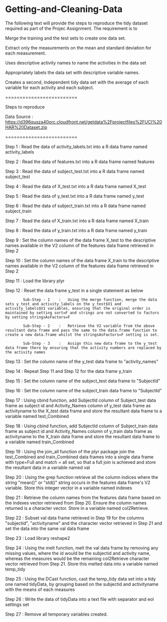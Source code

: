 Getting-and-Cleaning-Data
=========================

The following text will provide the steps to reproduce the tidy dataset required as part of the Projec Assignment. The requirement is to 

Merge the training and the test sets to create one data set.

Extract only the measurements on the mean and standard deviation for each measurement. 

Uses descriptive activity names to name the activities in the data set

Appropriately labels the data set with descriptive variable names. 

Creates a second, independent tidy data set with the average of each variable for each activity and each subject.

========================= 

Steps to reproduce

Data Source : https://d396qusza40orc.cloudfront.net/getdata%2Fprojectfiles%2FUCI%20HAR%20Dataset.zip

=========================

Step 1 	: 	Read the data of activity_labels.txt into a R data frame named activity_labels

Step 2 	:	Read the data of features.txt into a R data frame named features

Step 3 	: 	Read the data of subject_test.txt into a R data frame named subject_test

Step 4 	:	Read the data of X_test.txt into a R data frame named X_test

Step 5 	: 	Read the data of y_test.txt into a R data frame named y_test

Step 6 	:	Read the data of subject_train.txt into a R data frame named subject_train

Step 7 	: 	Read the data of X_train.txt into a R data frame named X_train

Step 8 	:	Read the data of y_train.txt into a R data frame named y_train

Step 9	:	Set the column names of the data frame X_test to the descriptive names available in the V2 column of the features data frame retrieved in Step 2

Step 10	:	Set the column names of the data frame X_train to the descriptive names available in the V2 column of the features data frame retrieved in Step 2

Step 11	:	Load the library plyr

Step 12	:	Reset the data frame y_test in a single statement as below

			Sub-Step - 1	:	Using the merge function, merge the data sets y_test and activity_labels on the y_test$V1 and activity_labels$V1 variables, ensuring that the original order is maintained by setting sort=F and strings are not converted to factors by setting stringsAsFactors=F

			Sub-Step - 2	:	Retrieve the V2 variable from the above resultant data frame and pass the same to the data.frame function to create a new data.frame whilst the stringsAsFactors=F setting is set. 

			Sub-Step - 3	:	Assign this new data frame to the y_test data frame there by ensuring that the activity numbers are replaced by the activity names

Step 13	:	Set the column name of the y_test data frame to "activity_names"

Step 14	:	Repeat Step 11 and Step 12 for the data frame y_train

Step 15	:	Set the column name of the subject_test data frame to "SubjectId"

Step 16	:	Set the column name of the subject_train data frame to "SubjectId"

Step 17	:	Using cbind function, add  SubjectId column of Subject_test data frame as subject id and Activity_Names 
column of y_test data frame as activityname to the X_test data frame and store the resultant data frame to a variable named test_Combined

Step 18	:	Using cbind function, add  SubjectId column of Subject_train data frame as subject id and Activity_Names column of y_train data frame as activityname to the X_train data frame and store the resultant data frame to a variable named train_Combined

Step 19	:	Using the join_all function of the plyr package join the test_Combined and train_Combined data frames into a single data frame with type=Full and match = all set, so that a full join is achieved and store the resultant data in a variable named val

Step 20	:	Using the grep function retrieve all the column indices where the string "mean()" or "std()" string occurs in the features data frame's V2 variable. Store this integer vector in a variable named indexes

Step 21	:	Retrieve the column names from the features data frame based on the indexes vector retrieved from Step 20. Ensure the column names returned is a character vector. Store in a variable named col2Retrieve.

Step 22	:	Subset val data frame retrieved in Step 19 for the columns "subjectid", "activityname" and the character vector retrieved in Step 21 and set the data into the same val data frame

Step 23	:	Load library reshape2

Step 24	:	Using the melt function, melt the val data frame by removing any missing values, where the id would be the subjectid and activity name, whereas the measures would be the remaining col2Retrieve character vector retrieved from Step 21. Store this melted data into a variable named temp_tidy

Step 25	:	Using the DCast function, cast the temp_tidy data set into a tidy one named tidyData, by grouping based on the subjectid and activityname with the means of each measures

Step 26	:	Write the data of tidyData into a text file  with separator and eol settings set

Step 27	:	Remove all temporary variables created.
